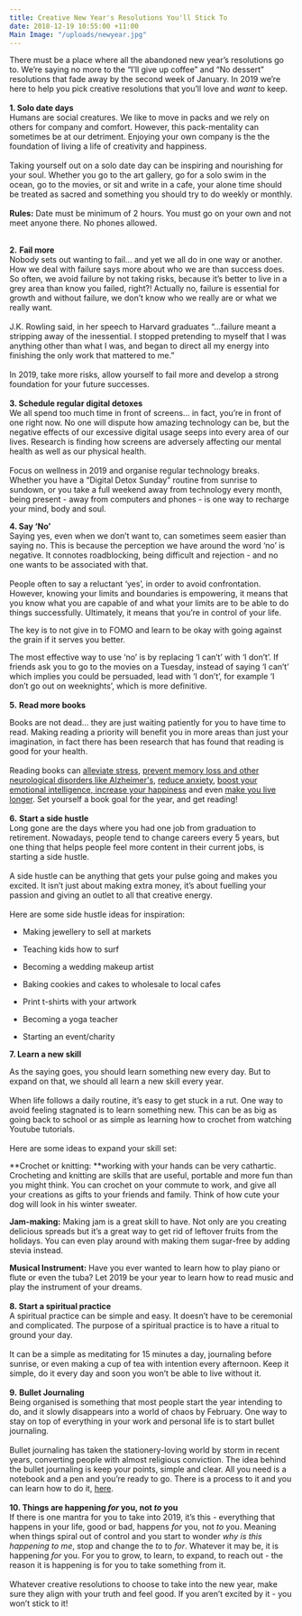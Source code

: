 ```yaml
---
title: Creative New Year's Resolutions You'll Stick To
date: 2018-12-19 10:55:00 +11:00
Main Image: "/uploads/newyear.jpg"
---
```


There must be a place where all the abandoned new year’s resolutions go to. We’re saying no more to the “I’ll give up coffee” and “No dessert” resolutions that fade away by the second week of January. In 2019 we’re here to help you pick creative resolutions that you’ll love and *want* to keep.\
\
**1. Solo date days**\
Humans are social creatures. We like to move in packs and we rely on others for company and comfort. However, this pack-mentality can sometimes be at our detriment. Enjoying your own company is the the foundation of living a life of creativity and happiness. \
\
Taking yourself out on a solo date day can be inspiring and nourishing for your soul. Whether you go to the art gallery, go for a solo swim in the ocean, go to the movies, or sit and write in a cafe, your alone time should be treated as sacred and something you should try to do weekly or monthly. \
\
**Rules:** Date must be minimum of 2 hours. You must go on your own and not meet anyone there. No phones allowed.

\
**2.** **Fail more**\
Nobody sets out wanting to fail… and yet we all do in one way or another. How we deal with failure says more about who we are than success does. So often, we avoid failure by not taking risks, because it’s better to live in a grey area than know you failed, right?! Actually no, failure is essential for growth and without failure, we don’t know who we really are or what we really want. \
\
J.K. Rowling said, in her speech to Harvard graduates “...failure meant a stripping away of the inessential. I stopped pretending to myself that I was anything other than what I was, and began to direct all my energy into finishing the only work that mattered to me.”\
\
In 2019, take more risks, allow yourself to fail more and develop a strong foundation for your future successes.\
\
**3. Schedule regular digital detoxes**\
We all spend too much time in front of screens… in fact, you’re in front of one right now. No one will dispute how amazing technology can be, but the negative effects of our excessive digital usage seeps into every area of our lives. Research is finding how screens are adversely affecting our mental health as well as our physical health. \
\
Focus on wellness in 2019 and organise regular technology breaks. Whether you have a “Digital Detox Sunday” routine from sunrise to sundown, or you take a full weekend away from technology every month, being present - away from computers and phones - is one way to recharge your mind, body and soul.

**4. Say ‘No’**\
Saying yes, even when we don’t want to, can sometimes seem easier than saying no. This is because the perception we have around the word ‘no’ is negative. It connotes roadblocking, being difficult and rejection - and no one wants to be associated with that.\
\
People often to say a reluctant ‘yes’, in order to avoid confrontation. However, knowing your limits and boundaries is empowering, it means that you know what you are capable of and what your limits are to be able to do things successfully. Ultimately, it means that you’re in control of your life.

The key is to not give in to FOMO and learn to be okay with going against the grain if it serves you better.

The most effective way to use ‘no’ is by replacing ‘I can’t’ with ‘I don’t’. If friends ask you to go to the movies on a Tuesday, instead of saying ‘I can’t’ which implies you could be persuaded, lead with ‘I don’t’, for example ‘I don’t go out on weeknights’, which is more definitive. \
\
**5.** **Read more books**

Books are not dead… they are just waiting patiently for you to have time to read. Making reading a priority will benefit you in more areas than just your imagination, in fact there has been research that has found that reading is good for your health. \
\
Reading books can [alleviate stress](https://www.telegraph.co.uk/news/health/news/5070874/Reading-can-help-reduce-stress.html), [prevent memory loss and other neurological disorders like Alzheimer's](https://www.alzinfo.org/articles/reading-alzheimers-bay/), [reduce anxiety](https://www.smh.com.au/lifestyle/dont-pop-a-pill-read-a-book-20130226-2f2ph.html), [boost your emotional intelligence, increase your happiness](https://www.fastcompany.com/3048913/how-changing-your-reading-habits-can-transform-your-health) and even [make you live longer](https://well.blogs.nytimes.com/2016/08/03/read-books-live-longer/). Set yourself a book goal for the year, and get reading!\
\
**6.** **Start a side hustle**\
Long gone are the days where you had one job from graduation to retirement. Nowadays, people tend to change careers every 5 years, but one thing that helps people feel more content in their current jobs, is starting a side hustle. \
\
A side hustle can be anything that gets your pulse going and makes you excited. It isn’t just about making extra money, it’s about fuelling your passion and giving an outlet to all that creative energy.\
\
Here are some side hustle ideas for inspiration:

* Making jewellery to sell at markets

* Teaching kids how to surf

* Becoming a wedding makeup artist

* Baking cookies and cakes to wholesale to local cafes

* Print t-shirts with your artwork

* Becoming a yoga teacher

* Starting an event/charity

**7. Learn a new skill**

As the saying goes, you should learn something new every day. But to expand on that, we should all learn a new skill every year. \
\
When life follows a daily routine, it’s easy to get stuck in a rut. One way to avoid feeling stagnated is to learn something new. This can be as big as going back to school or as simple as learning how to crochet from watching Youtube tutorials.\
\
Here are some ideas to expand your skill set:

**Crochet or knitting: **working with your hands can be very cathartic. Crocheting and knitting are skills that are useful, portable and more fun than you might think. You can crochet on your commute to work, and give all your creations as gifts to your friends and family. Think of how cute your dog will look in his winter sweater. 

**Jam-making:** Making jam is a great skill to have. Not only are you creating delicious spreads but it’s a great way to get rid of leftover fruits from the holidays. You can even play around with making them sugar-free by adding stevia instead. 

**Musical Instrument:** Have you ever wanted to learn how to play piano or flute or even the tuba? Let 2019 be your year to learn how to read music and play the instrument of your dreams. \
\
**8. Start a spiritual practice**\
A spiritual practice can be simple and easy. It doesn’t have to be ceremonial and complicated. The purpose of a spiritual practice is to have a ritual to ground your day.\
\
It can be a simple as meditating for 15 minutes a day, journaling before sunrise, or even making a cup of tea with intention every afternoon. Keep it simple, do it every day and soon you won’t be able to live without it. \
\
**9.** **Bullet Journaling**\
Being organised is something that most people start the year intending to do, and it slowly disappears into a world of chaos by February. One way to stay on top of everything in your work and personal life is to start bullet journaling. \
\
Bullet journaling has taken the stationery-loving world by storm in recent years, converting people with almost religious conviction. The idea behind the bullet journaling is keep your points, simple and clear. All you need is a notebook and a pen and you’re ready to go. There is a process to it and you can learn how to do it, [here](https://bulletjournal.com/pages/learn). \
\
**10. Things are happening *for* you, not *to* you**\
If there is one mantra for you to take into 2019, it’s this - everything that happens in your life, good or bad, happens *for* you, not *to* you. Meaning when things spiral out of control and you start to wonder *why is this happening to me*, stop and change the *to* to *for*. Whatever it may be, it is happening *for* you. For you to grow, to learn, to expand, to reach out - the reason it is happening is for you to take something from it.\
\
Whatever creative resolutions to choose to take into the new year, make sure they align with your truth and feel good. If you aren’t excited by it - you won’t stick to it!